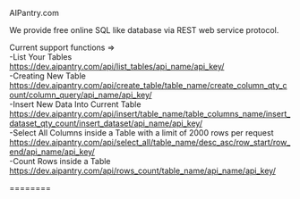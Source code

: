 AIPantry.com <br/>

We provide free online SQL like database via REST web service protocol. <br/>

Current support functions => <br/>
-List Your Tables <br/>
https://dev.aipantry.com/api/list_tables/api_name/api_key/ <br/>
-Creating New Table <br/>
https://dev.aipantry.com/api/create_table/table_name/create_column_qty_count/column_query/api_name/api_key/ <br/>
-Insert New Data Into Current Table <br/>
https://dev.aipantry.com/api/insert/table_name/table_columns_name/insert_dataset_qty_count/insert_dataset/api_name/api_key/<br/>
-Select All Columns inside a Table with a limit of 2000 rows per request <br/>
https://dev.aipantry.com/api/select_all/table_name/desc_asc/row_start/row_end/api_name/api_key/<br/>
-Count Rows inside a Table <br/>
https://dev.aipantry.com/api/rows_count/table_name/api_name/api_key/<br/>

========

